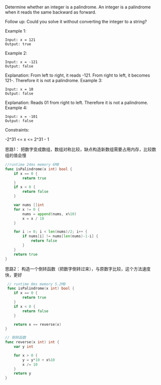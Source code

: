 Determine whether an integer is a palindrome. An integer is a palindrome when it reads the same backward as forward.

Follow up: Could you solve it without converting the integer to a string?

 

Example 1:
```
Input: x = 121
Output: true
```
Example 2:
```
Input: x = -121
Output: false
```
Explanation: From left to right, it reads -121. From right to left, it becomes 121-. Therefore it is not a palindrome.
Example 3:
```
Input: x = 10
Output: false
```
Explanation: Reads 01 from right to left. Therefore it is not a palindrome.
Example 4:
```
Input: x = -101
Output: false
```

Constraints:

-2^31 <= x <= 2^31 - 1

思路1：
把数字变成数组，数组对称比较，缺点构造新数组需要占用内存，比较数组的值会慢
```go
//runtime 24ms memory 6MB
func isPalindrome(x int) bool {
	if x == 0 {
		return true
	}
	if x < 0 {
		return false
	}

	var nums []int
	for x != 0 {
		nums = append(nums, x%10)
		x = x / 10
	}

	for i := 0; i < len(nums)/2; i++ {
		if nums[i] != nums[len(nums)-1-i] {
			return false
		}
	}
	return true
}
```

思路2：
构造一个倒转函数（把数字倒转过来），与原数字比较，这个方法速度快，更好
```go
 // runtime 8ms memory 5.2MB
 func isPalindrome(x int) bool {
	if x == 0 {
		return true
	}
	if x < 0 {
		return false
	}

	return x == reverse(x)
}

// 倒转函数
func reverse(x int) int {
	var y int

	for x > 0 {
		y = y*10 + x%10
		x /= 10
	}
	return y
}
```
